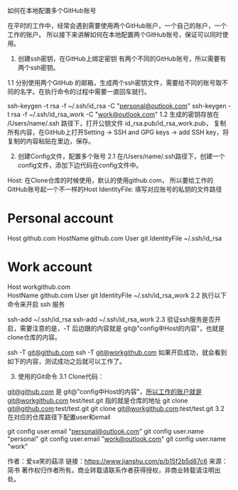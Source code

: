 如何在本地配置多个GitHub账号

在平时的工作中，经常会遇到需要使用两个GitHub账户，一个自己的账户，一个工作的账户。 所以接下来讲解如何在本地配置两个GitHub账号，保证可以同时使用。

1. 创建ssh密钥，在GitHub上绑定密钥
有两个不同的GitHub账号，所以需要有两个ssh密钥。

1.1 分别使用两个GitHub 的邮箱，生成两个ssh密钥文件，需要给不同的账号取不同的名字。在执行命令的过程中需要一直回车就行。

ssh-keygen -t rsa -f ~/.ssh/id_rsa -C "personal@outlook.com"
ssh-keygen -t rsa -f ~/.ssh/id_rsa_work -C "work@outlook.com"
1.2 生成的密钥存放在 /Users/name/.ssh 路径下，打开公钥文件 id_rsa.pub/id_rsa_work.pub，
复制所有内容，在GitHub上打开Setting -> SSH and GPG keys -> add SSH key，将复制的内容粘贴在里边，保存。

2. 创建Config文件，配置多个账号
2.1 在/Users/name/.ssh路径下，创建一个config文件，添加下边代码在config文件中。

Host: 在Clone仓库的时候使用，默认的使用github.com， 所以要给工作的GitHub账号起一个不一样的Host
IdentityFile: 填写对应账号的私钥的文件路径
# Personal account
Host github.com
   HostName github.com
   User git
   IdentityFile ~/.ssh/id_rsa
   
# Work account
Host workgithub.com  
   HostName github.com
   User git
   IdentityFile ~/.ssh/id_rsa_work
2.2 执行以下命令来开启 ssh 服务

ssh-add ~/.ssh/id_rsa
ssh-add ~/.ssh/id_rsa_work
2.3 验证ssh服务是否开启，需要注意的是，-T 后边跟的内容就是 git@"config中Host的内容"，也就是clone仓库的内容。

ssh -T git@github.com
ssh -T git@workgithub.com
如果开启成功，就会看到如下的内容，测试成功之后就可以工作了。

3. 使用的Git命令
3.1 Clone代码：

git@github.com 是 git@"config中Host的内容"，所以工作的账户就是git@workgithub.com
test/test.git 指的就是仓库的地址
git clone git@github.com:test/test.git
git clone git@workgithub.com:test/test.git 
3.2 在对应的仓库路径下配置user和email

git config user.email "personal@outlook.com"
git config user.name "personal"
git config user.email "work@outlook.com"
git config user.name "work"

作者：爱sa笑的菇凉
链接：https://www.jianshu.com/p/b15f2b5d87c6
来源：简书
著作权归作者所有。商业转载请联系作者获得授权，非商业转载请注明出处。